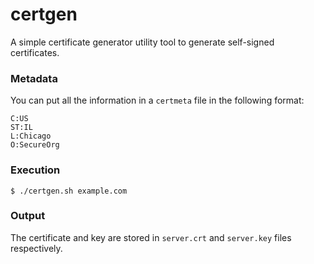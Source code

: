 # certgen
A simple certificate generator utility tool to generate self-signed certificates.

### Metadata

You can put all the information in a `certmeta` file in the following format:

```
C:US
ST:IL
L:Chicago
O:SecureOrg
```

### Execution

`$ ./certgen.sh example.com`


### Output

The certificate and key are stored in `server.crt` and `server.key` files respectively. 


